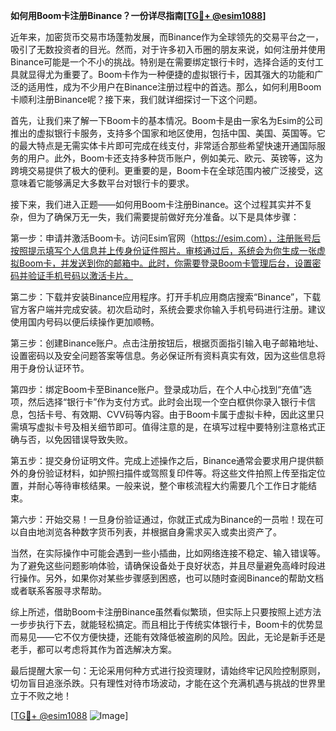 **如何用Boom卡注册Binance？一份详尽指南[[TG💪+ @esim1088](https://t.me/s/esim1088)]**

近年来，加密货币交易市场蓬勃发展，而Binance作为全球领先的交易平台之一，吸引了无数投资者的目光。然而，对于许多初入币圈的朋友来说，如何注册并使用Binance可能是一个不小的挑战。特别是在需要绑定银行卡时，选择合适的支付工具就显得尤为重要了。Boom卡作为一种便捷的虚拟银行卡，因其强大的功能和广泛的适用性，成为不少用户在Binance注册过程中的首选。那么，如何利用Boom卡顺利注册Binance呢？接下来，我们就详细探讨一下这个问题。

首先，让我们来了解一下Boom卡的基本情况。Boom卡是由一家名为Esim的公司推出的虚拟银行卡服务，支持多个国家和地区使用，包括中国、美国、英国等。它的最大特点是无需实体卡片即可完成在线支付，非常适合那些希望快速开通国际服务的用户。此外，Boom卡还支持多种货币账户，例如美元、欧元、英镑等，这为跨境交易提供了极大的便利。更重要的是，Boom卡在全球范围内被广泛接受，这意味着它能够满足大多数平台对银行卡的要求。

接下来，我们进入正题——如何用Boom卡注册Binance。这个过程其实并不复杂，但为了确保万无一失，我们需要提前做好充分准备。以下是具体步骤：

第一步：申请并激活Boom卡。访问Esim官网（https://esim.com），注册账号后按照提示填写个人信息并上传身份证件照片。审核通过后，系统会为你生成一张虚拟Boom卡，并发送到你的邮箱中。此时，你需要登录Boom卡管理后台，设置密码并验证手机号码以激活卡片。

第二步：下载并安装Binance应用程序。打开手机应用商店搜索“Binance”，下载官方客户端并完成安装。初次启动时，系统会要求你输入手机号码进行注册。建议使用国内号码以便后续操作更加顺畅。

第三步：创建Binance账户。点击注册按钮后，根据页面指引输入电子邮箱地址、设置密码以及安全问题答案等信息。务必保证所有资料真实有效，因为这些信息将用于身份认证环节。

第四步：绑定Boom卡至Binance账户。登录成功后，在个人中心找到“充值”选项，然后选择“银行卡”作为支付方式。此时会出现一个空白框供你录入银行卡信息，包括卡号、有效期、CVV码等内容。由于Boom卡属于虚拟卡种，因此这里只需填写虚拟卡号及相关细节即可。值得注意的是，在填写过程中要特别注意格式正确与否，以免因错误导致失败。

第五步：提交身份证明文件。完成上述操作之后，Binance通常会要求用户提供额外的身份验证材料，如护照扫描件或驾照复印件等。将这些文件拍照上传至指定位置，并耐心等待审核结果。一般来说，整个审核流程大约需要几个工作日才能结束。

第六步：开始交易！一旦身份验证通过，你就正式成为Binance的一员啦！现在可以自由地浏览各种数字货币列表，并根据自身需求买入或卖出资产了。

当然，在实际操作中可能会遇到一些小插曲，比如网络连接不稳定、输入错误等。为了避免这些问题影响体验，请确保设备处于良好状态，并且尽量避免高峰时段进行操作。另外，如果你对某些步骤感到困惑，也可以随时查阅Binance的帮助文档或者联系客服寻求帮助。

综上所述，借助Boom卡注册Binance虽然看似繁琐，但实际上只要按照上述方法一步步执行下去，就能轻松搞定。而且相比于传统实体银行卡，Boom卡的优势显而易见——它不仅方便快捷，还能有效降低被盗刷的风险。因此，无论是新手还是老手，都可以考虑将其作为首选解决方案。

最后提醒大家一句：无论采用何种方式进行投资理财，请始终牢记风险控制原则，切勿盲目追涨杀跌。只有理性对待市场波动，才能在这个充满机遇与挑战的世界里立于不败之地！

[[TG💪+ @esim1088](https://t.me/s/esim1088) ![Image](https://i.postimg.cc/4NQfJmqS/Snipaste-2025-05-13-00-14-12.png)]